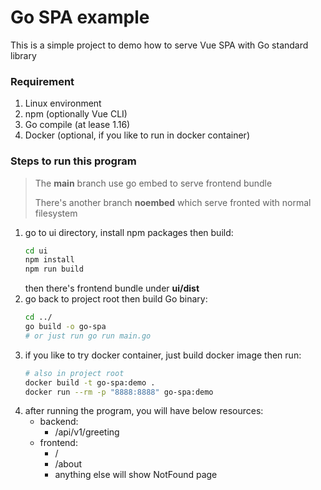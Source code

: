 # Go SPA example
This is a simple project to demo how to serve Vue SPA with Go standard library

### Requirement
1. Linux environment 
2. npm (optionally Vue CLI)
3. Go compile (at lease 1.16)
4. Docker (optional, if you like to run in docker container)

### Steps to run this program
> The **main** branch use go embed to serve frontend bundle
>
> There's another branch **noembed** which serve fronted with normal filesystem
1. go to ui directory, install npm packages then build:
    ```bash
    cd ui
    npm install
    npm run build
    ```
    then there's frontend bundle under **ui/dist**
2. go back to project root then build Go binary:
    ```bash
    cd ../
    go build -o go-spa
    # or just run go run main.go
    ```
3. if you like to try docker container, just build docker image then run:
    ```bash
    # also in project root
    docker build -t go-spa:demo .
    docker run --rm -p "8888:8888" go-spa:demo
    ```
4. after running the program, you will have below resources:
    * backend:
        * /api/v1/greeting
    * frontend:
        * /
        * /about
        * anything else will show NotFound page